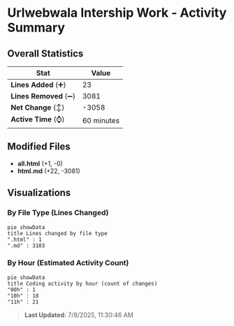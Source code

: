 # Urlwebwala Intership Work - Activity Summary 

## Overall Statistics

| Stat                   | Value                                                             |
| ---------------------- | ----------------------------------------------------------------- |
| **Lines Added** (➕)   | 23                                          |
| **Lines Removed** (➖) | 3081                                        |
| **Net Change** (↕)    | -3058                |
| **Active Time** (⌚)   | 60 minutes |


## Modified Files
- **all.html** (+1, -0)
- **html.md** (+22, -3081)

## Visualizations

### By File Type (Lines Changed)

```mermaid
pie showData
title Lines changed by file type
".html" : 1
".md" : 3103
```

### By Hour (Estimated Activity Count)

```mermaid
pie showData
title Coding activity by hour (count of changes)
"00h" : 1
"10h" : 18
"11h" : 21
```


> **Last Updated:** 7/8/2025, 11:30:46 AM